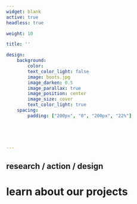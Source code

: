 ```yaml
---
widget: blank
active: true
headless: true

weight: 10

title: ''

design:
    background: 
        color: 
        text_color_light: false
        image: boots.jpg
        image_darken: 0.5
        image_parallax: true
        image_position: center
        image_size: cover
        text_color_light: true
    spacing:
        padding: ["200px", "0", "200px", "22%"]

  



---
```


## research / action / design
# <a href="#projects" style="text-decoration: none">learn about our projects <i class="fa-solid fa-arrow-right"></i></a>

